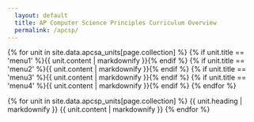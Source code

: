 ```yaml
---
  layout: default
  title: AP Computer Science Principles Curriculum Overview
  permalink: /apcsp/
---
```

{% for unit in site.data.apcsa_units[page.collection] %}
  {% if unit.title == 'menu1' %}{{ unit.content | markdownify }}{% endif %}
  {% if unit.title == 'menu2' %}{{ unit.content | markdownify }}{% endif %}
  {% if unit.title == 'menu3' %}{{ unit.content | markdownify }}{% endif %}
  {% if unit.title == 'menu4' %}{{ unit.content | markdownify }}{% endif %}
{% endfor %}
<!-- {{ site.data.apcsp_units.apcsp[1].content | markdownify }}
{{ site.data.apcsp_units.apcsp[6].content | markdownify }}
{{ site.data.apcsp_units.apcsp[13].content | markdownify }}
{{ site.data.apcsp_units.apcsp[20].content | markdownify }} -->

{% for unit in site.data.apcsp_units[page.collection] %}
  {{ unit.heading | markdownify }}
  {{ unit.content | markdownify }}
{% endfor %}
